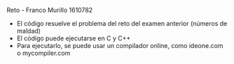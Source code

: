 Reto - Franco Murillo 1610782

- El código resuelve el problema del reto del examen anterior (números de maldad)
- El código puede ejecutarse en C y C++
- Para ejecutarlo, se puede usar un compilador online, como ideone.com o mycompiler.com

